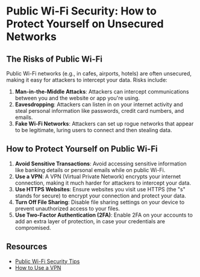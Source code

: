 # Public Wi-Fi Security: How to Protect Yourself on Unsecured Networks

## The Risks of Public Wi-Fi

Public Wi-Fi networks (e.g., in cafes, airports, hotels) are often unsecured, making it easy for attackers to intercept your data. Risks include:

1. **Man-in-the-Middle Attacks**: Attackers can intercept communications between you and the website or app you're using.
2. **Eavesdropping**: Attackers can listen in on your internet activity and steal personal information like passwords, credit card numbers, and emails.
3. **Fake Wi-Fi Networks**: Attackers can set up rogue networks that appear to be legitimate, luring users to connect and then stealing data.

## How to Protect Yourself on Public Wi-Fi

1. **Avoid Sensitive Transactions**: Avoid accessing sensitive information like banking details or personal emails while on public Wi-Fi.
2. **Use a VPN**: A VPN (Virtual Private Network) encrypts your internet connection, making it much harder for attackers to intercept your data.
3. **Use HTTPS Websites**: Ensure websites you visit use HTTPS (the "s" stands for secure) to encrypt your connection and protect your data.
4. **Turn Off File Sharing**: Disable file sharing settings on your device to prevent unauthorized access to your files.
5. **Use Two-Factor Authentication (2FA)**: Enable 2FA on your accounts to add an extra layer of protection, in case your credentials are compromised.

## Resources

- [Public Wi-Fi Security Tips](https://www.cisa.gov/public-wifi)
- [How to Use a VPN](https://www.expressvpn.com/what-is-a-vpn)

